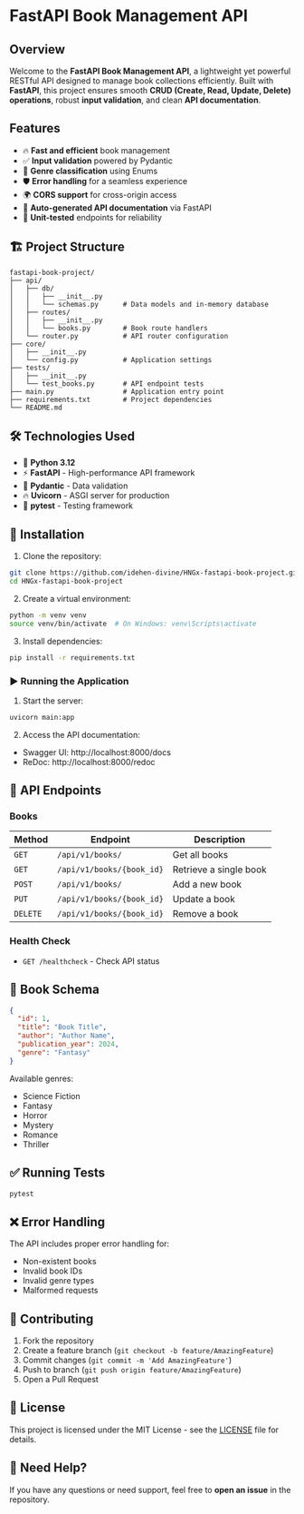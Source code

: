 # FastAPI Book Management API

## Overview

Welcome to the **FastAPI Book Management API**, a lightweight yet powerful RESTful API designed to manage book collections efficiently. Built with **FastAPI**, this project ensures smooth **CRUD (Create, Read, Update, Delete) operations**, robust **input validation**, and clean **API documentation**.

## Features

- 🔥 **Fast and efficient** book management  
- ✅ **Input validation** powered by Pydantic  
- 📖 **Genre classification** using Enums  
- 🛡️ **Error handling** for a seamless experience  
- 🌍 **CORS support** for cross-origin access  
- 📝 **Auto-generated API documentation** via FastAPI  
- 🧪 **Unit-tested** endpoints for reliability  

## 🏗 Project Structure

```
fastapi-book-project/
├── api/
│   ├── db/
│   │   ├── __init__.py
│   │   └── schemas.py      # Data models and in-memory database
│   ├── routes/
│   │   ├── __init__.py
│   │   └── books.py        # Book route handlers
│   └── router.py           # API router configuration
├── core/
│   ├── __init__.py
│   └── config.py           # Application settings
├── tests/
│   ├── __init__.py
│   └── test_books.py       # API endpoint tests
├── main.py                 # Application entry point
├── requirements.txt        # Project dependencies
└── README.md
```

## 🛠 Technologies Used

- 🐍 **Python 3.12**  
- ⚡ **FastAPI** - High-performance API framework  
- 📜 **Pydantic** - Data validation  
- 🔥 **Uvicorn** - ASGI server for production  
- 🧪 **pytest** - Testing framework  

## 🔧 Installation

1. Clone the repository:

```bash
git clone https://github.com/idehen-divine/HNGx-fastapi-book-project.git
cd HNGx-fastapi-book-project
```

2. Create a virtual environment:

```bash
python -m venv venv
source venv/bin/activate  # On Windows: venv\Scripts\activate
```

3. Install dependencies:

```bash
pip install -r requirements.txt
```

### ▶ Running the Application

1. Start the server:

```bash
uvicorn main:app
```

2. Access the API documentation:

- Swagger UI: http://localhost:8000/docs
- ReDoc: http://localhost:8000/redoc

## 📡 API Endpoints 

### Books

| Method   | Endpoint                  | Description            |
| -------- | ------------------------- | ---------------------- |
| `GET`    | `/api/v1/books/`          | Get all books          |
| `GET`    | `/api/v1/books/{book_id}` | Retrieve a single book |
| `POST`   | `/api/v1/books/`          | Add a new book         |
| `PUT`    | `/api/v1/books/{book_id}` | Update a book          |
| `DELETE` | `/api/v1/books/{book_id}` | Remove a book          |

### Health Check

- `GET /healthcheck` - Check API status

## 📖 Book Schema  

```json
{
  "id": 1,
  "title": "Book Title",
  "author": "Author Name",
  "publication_year": 2024,
  "genre": "Fantasy"
}
```

Available genres:

- Science Fiction
- Fantasy
- Horror
- Mystery
- Romance
- Thriller

## ✅ Running Tests

```bash
pytest
```

## ❌ Error Handling

The API includes proper error handling for:

- Non-existent books
- Invalid book IDs
- Invalid genre types
- Malformed requests

## 🤝 Contributing 

1. Fork the repository
2. Create a feature branch (`git checkout -b feature/AmazingFeature`)
3. Commit changes (`git commit -m 'Add AmazingFeature'`)
4. Push to branch (`git push origin feature/AmazingFeature`)
5. Open a Pull Request

## 📜 License  

This project is licensed under the MIT License - see the [LICENSE](LICENSE) file for details.

## 💬 Need Help?  

If you have any questions or need support, feel free to **open an issue** in the repository. 
